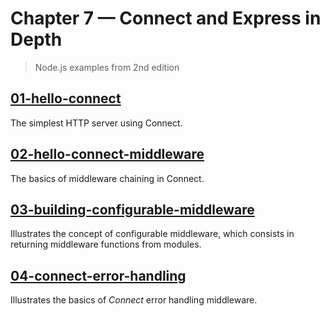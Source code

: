 # Chapter 7 &mdash; Connect and Express in Depth
> Node.js examples from 2nd edition

## [01-hello-connect](./01-hello-connect/)
The simplest HTTP server using Connect.

## [02-hello-connect-middleware](./02-hello-connect-middleware/)
The basics of middleware chaining in Connect.

## [03-building-configurable-middleware](./03-building-configurable-middleware/)
Illustrates the concept of configurable middleware, which consists in returning middleware functions from modules.

## [04-connect-error-handling](./04-connect-error-handling/)
Illustrates the basics of *Connect* error handling middleware.
